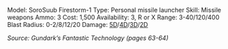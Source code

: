 

Model: SoroSuub Firestorm-1
Type: Personal missile launcher
Skill: Missile weapons
Ammo: 3
Cost: 1,500
Availability: 3, R or X
Range: 3-40/120/400
Blast Radius: 0-2/8/12/20
Damage: <u>5D</u>/<u>4D</u>/<u>3D</u>/<u>2D</u>

*Source: Gundark’s Fantastic Technology (pages 63-64)*